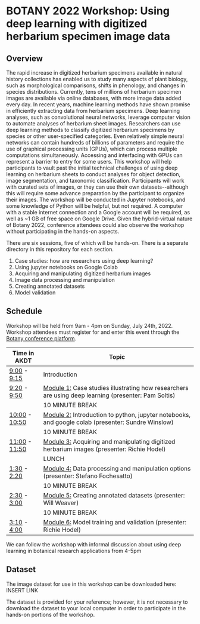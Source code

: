 # BOTANY 2022 Workshop: Using deep learning with digitized herbarium specimen image data

## Overview

The rapid increase in digitized herbarium specimens available in natural history collections has enabled us to study many aspects of plant biology, such as morphological comparisons, shifts in phenology, and changes in species distributions. Currently, tens of millions of herbarium specimen images are available via online databases, with more image data added every day. In recent years, machine learning methods have shown promise in efficiently extracting data from herbarium specimens. Deep learning analyses, such as convolutional neural networks, leverage computer vision to automate analyses of herbarium sheet images. Researchers can use deep learning methods to classify digitized herbarium specimens by species or other user-specified categories. Even relatively simple neural networks can contain hundreds of billions of parameters and require the use of graphical processing units (GPUs), which can process multiple computations simultaneously. Accessing and interfacing with GPUs can represent a barrier to entry for some users. This workshop will help participants to vault past the initial technical challenges of using deep learning on herbarium sheets to conduct analyses for object detection, image segmentation, and taxonomic classification. Participants will work with curated sets of images, or they can use their own datasets--although this will require some advance preparation by the participant to organize their images. The workshop will be conducted in Jupyter notebooks, and some knowledge of Python will be helpful, but not required. A computer with a stable internet connection and a Google account will be required, as well as ~1 GB of free space on Google Drive. Given the hybrid-virtual nature of Botany 2022, conference attendees could also observe the workshop without participating in the hands-on aspects.

There are six sessions, five of which will be hands-on. There is a separate directory in this repository for each section.
1. Case studies: how are researchers using deep learning?
2. Using jupyter notebooks on Google Colab
3. Acquiring and manipulating digitized herbarium images
4. Image data processing and manipulation
5. Creating annotated datasets
6. Model validation

## Schedule
Workshop will be held from 9am - 4pm on Sunday, July 24th, 2022. Workshop attendees must register for and enter this event through the [Botany conference platform](https://botanyconference.org/).

| Time in AKDT | Topic |
| --- | --- |
| [9:00](https://www.timeanddate.com/worldclock/converter.html?iso=20220724T170000&p1=18) - [9:15](https://www.timeanddate.com/worldclock/converter.html?iso=20220724T171500&p1=18) | Introduction |
| [9:20](https://www.timeanddate.com/worldclock/converter.html?iso=20220724T172000&p1=18) - [9:50](https://www.timeanddate.com/worldclock/converter.html?iso=20220724T175000&p1=18) | [Module 1:](1_case_studies) Case studies illustrating how researchers are using deep learning (presenter: Pam Soltis) |
| | 10 MINUTE BREAK |
| [10:00](https://www.timeanddate.com/worldclock/converter.html?iso=20220724T180000&p1=18) - [10:50](https://www.timeanddate.com/worldclock/converter.html?iso=20220724T185000&p1=18) | [Module 2:](2_jupyter_on_colab) Introduction to python, jupyter notebooks, and google colab (presenter: Sundre Winslow) |
| | 10 MINUTE BREAK |
| [11:00](https://www.timeanddate.com/worldclock/converter.html?iso=20220724T190000&p1=18) - [11:50](https://www.timeanddate.com/worldclock/converter.html?iso=20220724T195000&p1=18) | [Module 3:](3_image_acquisition) Acquiring and manipulating digitized herbarium images (presenter: Richie Hodel) |
| | LUNCH |
| [1:30](https://www.timeanddate.com/worldclock/converter.html?iso=20220724T2130000&p1=18) - [2:20](https://www.timeanddate.com/worldclock/converter.html?iso=20220724T2220000&p1=18) | [Module 4:](4_data_processing) Data processing and manipulation options (presenter: Stefano Fochesatto) |
| | 10 MINUTE BREAK |
| [2:30](https://www.timeanddate.com/worldclock/converter.html?iso=20220724T2230000&p1=18) - [3:00](https://www.timeanddate.com/worldclock/converter.html?iso=20220724T2300000&p1=18) | [Module 5:](5_leaf_machine) Creating annotated datasets (presenter: Will Weaver) |
| | 10 MINUTE BREAK |
| [3:10](https://www.timeanddate.com/worldclock/converter.html?iso=20220724T2310000&p1=18) - [4:00](https://www.timeanddate.com/worldclock/converter.html?iso=20220724T2400000&p1=18) | [Module 6:](6_model_validation) Model training and validation (presenter: Richie Hodel) |

We can follow the workshop with informal discussion about using deep learning in botanical research applications from 4-5pm

## Dataset

The image dataset for use in this workshop can be downloaded here: INSERT LINK

The dataset is provided for your reference; however, it is not necessary to download the dataset to your local computer in order to participate in the hands-on portions of the workshop.
